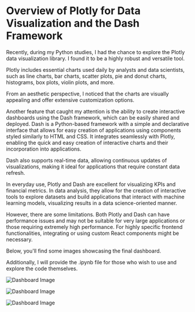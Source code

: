 # Overview of Plotly for Data Visualization and the Dash Framework

Recently, during my Python studies, I had the chance to explore the Plotly data visualization library. I found it to be a highly robust and versatile tool.

Plotly includes essential charts used daily by analysts and data scientists, such as line charts, bar charts, scatter plots, pie and donut charts, histograms, box plots, violin plots, and more.

From an aesthetic perspective, I noticed that the charts are visually appealing and offer extensive customization options.

Another feature that caught my attention is the ability to create interactive dashboards using the Dash framework, which can be easily shared and deployed. Dash is a Python-based framework with a simple and declarative interface that allows for easy creation of applications using components styled similarly to HTML and CSS. It integrates seamlessly with Plotly, enabling the quick and easy creation of interactive charts and their incorporation into applications.

Dash also supports real-time data, allowing continuous updates of visualizations, making it ideal for applications that require constant data refresh.

In everyday use, Plotly and Dash are excellent for visualizing KPIs and financial metrics. In data analysis, they allow for the creation of interactive tools to explore datasets and build applications that interact with machine learning models, visualizing results in a data science-oriented manner.

However, there are some limitations. Both Plotly and Dash can have performance issues and may not be suitable for very large applications or those requiring extremely high performance. For highly specific frontend functionalities, integrating or using custom React components might be necessary.

Below, you'll find some images showcasing the final dashboard.

Additionally, I will provide the .ipynb file for those who wish to use and explore the code themselves.

![Dashboard Image](https://github.com/luizkrawiec/ploty-and-dash/blob/main/dash%20ploty-01.png)

![Dashboard Image](https://github.com/luizkrawiec/ploty-and-dash/blob/main/dash%20ploty-02.png)

![Dashboard Image](https://github.com/luizkrawiec/ploty-and-dash/blob/main/dash%20ploty-03.png)


